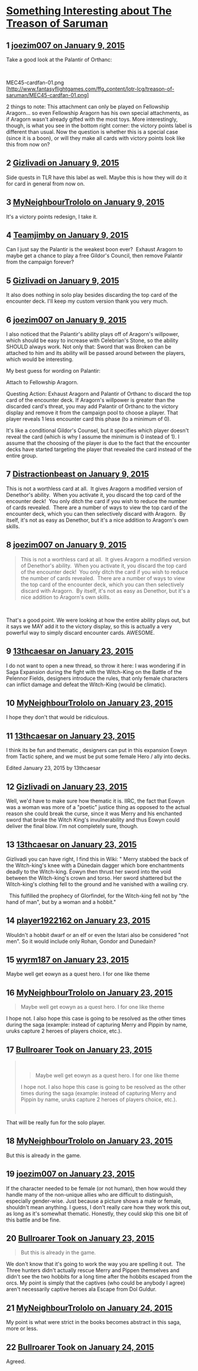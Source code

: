 # [Something Interesting about The Treason of Saruman](https://community.fantasyflightgames.com/topic/131359-something-interesting-about-the-treason-of-saruman/)

## 1 [joezim007 on January 9, 2015](https://community.fantasyflightgames.com/topic/131359-something-interesting-about-the-treason-of-saruman/?do=findComment&comment=1399155)

Take a good look at the Palantir of Orthanc:

 

MEC45-cardfan-01.png [http://www.fantasyflightgames.com/ffg_content/lotr-lcg/treason-of-saruman/MEC45-cardfan-01.png]

2 things to note: This attachment can only be played on Fellowship Aragorn... so even Fellowship Aragorn has his own special attachments, as if Aragorn wasn't already gifted with the most toys. More interestingly, though, is what you see in the bottom right corner: the victory points label is different than usual. Now the question is whether this is a special case (since it is a boon), or will they make all cards with victory points look like this from now on?

## 2 [Gizlivadi on January 9, 2015](https://community.fantasyflightgames.com/topic/131359-something-interesting-about-the-treason-of-saruman/?do=findComment&comment=1399163)

Side quests in TLR have this label as well. Maybe this is how they will do it for card in general from now on.

## 3 [MyNeighbourTrololo on January 9, 2015](https://community.fantasyflightgames.com/topic/131359-something-interesting-about-the-treason-of-saruman/?do=findComment&comment=1399172)

It's a victory points redesign, I take it.

## 4 [Teamjimby on January 9, 2015](https://community.fantasyflightgames.com/topic/131359-something-interesting-about-the-treason-of-saruman/?do=findComment&comment=1399191)

Can I just say the Palantir is the weakest boon ever?  Exhaust Aragorn to maybe get a chance to play a free Gildor's Council, then remove Palantir from the campaign forever?

## 5 [Gizlivadi on January 9, 2015](https://community.fantasyflightgames.com/topic/131359-something-interesting-about-the-treason-of-saruman/?do=findComment&comment=1399196)

It also does nothing in solo play besides discarding the top card of the encounter deck. I'll keep my custom version thank you very much.

## 6 [joezim007 on January 9, 2015](https://community.fantasyflightgames.com/topic/131359-something-interesting-about-the-treason-of-saruman/?do=findComment&comment=1399207)

I also noticed that the Palantir's ability plays off of Aragorn's willpower, which should be easy to increase with Celebrian's Stone, so the ability SHOULD always work. Not only that: Sword that was Broken can be attached to him and its ability will be passed around between the players, which would be interesting.

My best guess for wording on Palantir:

Attach to Fellowship Aragorn.

Questing Action: Exhaust Aragorn and Palantir of Orthanc to discard the top card of the encounter deck. If Aragorn's willpower is greater than the discarded card's threat, you may add Palantir of Orthanc to the victory display and remove it from the campaign pool to choose a player. That player reveals 1 less encounter card this phase (to a minimum of 0).

It's like a conditional Gildor's Counsel, but it specifies which player doesn't reveal the card (which is why I assume the minimum is 0 instead of 1). I assume that the choosing of the player is due to the fact that the encounter decks have started targeting the player that revealed the card instead of the entire group.

## 7 [Distractionbeast on January 9, 2015](https://community.fantasyflightgames.com/topic/131359-something-interesting-about-the-treason-of-saruman/?do=findComment&comment=1399297)

This is not a worthless card at all.  It gives Aragorn a modified version of Denethor's ability.  When you activate it, you discard the top card of the encounter deck!  You only ditch the card if you wish to reduce the number of cards revealed.  There are a number of ways to view the top card of the encounter deck, which you can then selectively discard with Aragorn.  By itself, it's not as easy as Denethor, but it's a nice addition to Aragorn's own skills.

## 8 [joezim007 on January 9, 2015](https://community.fantasyflightgames.com/topic/131359-something-interesting-about-the-treason-of-saruman/?do=findComment&comment=1399445)

> This is not a worthless card at all.  It gives Aragorn a modified version of Denethor's ability.  When you activate it, you discard the top card of the encounter deck!  You only ditch the card if you wish to reduce the number of cards revealed.  There are a number of ways to view the top card of the encounter deck, which you can then selectively discard with Aragorn.  By itself, it's not as easy as Denethor, but it's a nice addition to Aragorn's own skills.

 

That's a good point. We were looking at how the entire ability plays out, but it says we MAY add it to the victory display, so this is actually a very powerful way to simply discard encounter cards. AWESOME.

## 9 [13thcaesar on January 23, 2015](https://community.fantasyflightgames.com/topic/131359-something-interesting-about-the-treason-of-saruman/?do=findComment&comment=1418809)

I do not want to open a new thread, so throw it here: I was wondering if in Saga Expansion during the fight with the Witch-King on the Battle of the Pelennor Fields, designers introduce the rules, that only female characters can inflict damage and defeat the Witch-King (would be climatic). 

## 10 [MyNeighbourTrololo on January 23, 2015](https://community.fantasyflightgames.com/topic/131359-something-interesting-about-the-treason-of-saruman/?do=findComment&comment=1418815)

I hope they don't that would be ridiculous.

## 11 [13thcaesar on January 23, 2015](https://community.fantasyflightgames.com/topic/131359-something-interesting-about-the-treason-of-saruman/?do=findComment&comment=1418823)

I think its be fun and thematic , designers can put in this expansion Eowyn from Tactic sphere, and we must be put some female Hero / ally into decks.

Edited January 23, 2015 by 13thcaesar

## 12 [Gizlivadi on January 23, 2015](https://community.fantasyflightgames.com/topic/131359-something-interesting-about-the-treason-of-saruman/?do=findComment&comment=1418837)

Well, we'd have to make sure how thematic it is. IIRC, the fact that Eowyn was a woman was more of a "poetic" justice thing as opposed to the actual reason she could break the curse, since it was Merry and his enchanted sword that broke the Witch King's invulnerability and thus Eowyn could deliver the final blow. I'm not completely sure, though.

## 13 [13thcaesar on January 23, 2015](https://community.fantasyflightgames.com/topic/131359-something-interesting-about-the-treason-of-saruman/?do=findComment&comment=1418853)

Gizlivadi you can have right, I find this in Wiki: " Merry stabbed the back of the Witch-king's knee with a Dúnedain dagger which bore enchantments deadly to the Witch-king. Éowyn then thrust her sword into the void between the Witch-king's crown and torso. Her sword shattered but the Witch-king's clothing fell to the ground and he vanished with a wailing cry.

 
This fulfilled the prophecy of Glorfindel, for the Witch-king fell not by "the hand of man", but by a woman and a hobbit."

## 14 [player1922162 on January 23, 2015](https://community.fantasyflightgames.com/topic/131359-something-interesting-about-the-treason-of-saruman/?do=findComment&comment=1418991)

Wouldn't a hobbit dwarf or an elf or even the Istari also be considered "not men". So it would include only Rohan, Gondor and Dunedain?

## 15 [wyrm187 on January 23, 2015](https://community.fantasyflightgames.com/topic/131359-something-interesting-about-the-treason-of-saruman/?do=findComment&comment=1419112)

Maybe well get eowyn as a quest hero. I for one like theme

## 16 [MyNeighbourTrololo on January 23, 2015](https://community.fantasyflightgames.com/topic/131359-something-interesting-about-the-treason-of-saruman/?do=findComment&comment=1419186)

> Maybe well get eowyn as a quest hero. I for one like theme

I hope not. I also hope this case is going to be resolved as the other times during the saga (example: instead of capturing Merry and Pippin by name, uruks capture 2 heroes of players choice, etc.).

## 17 [Bullroarer Took on January 23, 2015](https://community.fantasyflightgames.com/topic/131359-something-interesting-about-the-treason-of-saruman/?do=findComment&comment=1419346)

>  
> 
> > Maybe well get eowyn as a quest hero. I for one like theme
> 
> I hope not. I also hope this case is going to be resolved as the other times during the saga (example: instead of capturing Merry and Pippin by name, uruks capture 2 heroes of players choice, etc.).
> 
>  

That will be really fun for the solo player.

## 18 [MyNeighbourTrololo on January 23, 2015](https://community.fantasyflightgames.com/topic/131359-something-interesting-about-the-treason-of-saruman/?do=findComment&comment=1419391)

But this is already in the game.

## 19 [joezim007 on January 23, 2015](https://community.fantasyflightgames.com/topic/131359-something-interesting-about-the-treason-of-saruman/?do=findComment&comment=1419409)

If the character needed to be female (or not human), then how would they handle many of the non-unique allies who are difficult to distinguish, especially gender-wise. Just because a picture shows a male or female, shouldn't mean anything. I guess, I don't really care how they work this out, as long as it's somewhat thematic. Honestly, they could skip this one bit of this battle and be fine.

## 20 [Bullroarer Took on January 23, 2015](https://community.fantasyflightgames.com/topic/131359-something-interesting-about-the-treason-of-saruman/?do=findComment&comment=1419438)

> But this is already in the game.

We don't know that it's going to work the way you are spelling it out.  The Three hunters didn't actually rescue Merry and Pippen themselves and didn't see the two hobbits for a long time after the hobbits escaped from the orcs. My point is simply that the captives (who could be anybody I agree) aren't necessarily captive heroes ala Escape from Dol Guldur.

## 21 [MyNeighbourTrololo on January 24, 2015](https://community.fantasyflightgames.com/topic/131359-something-interesting-about-the-treason-of-saruman/?do=findComment&comment=1419473)

My point is what were strict in the books becomes abstract in this saga, more or less. 

## 22 [Bullroarer Took on January 24, 2015](https://community.fantasyflightgames.com/topic/131359-something-interesting-about-the-treason-of-saruman/?do=findComment&comment=1419508)

Agreed.

